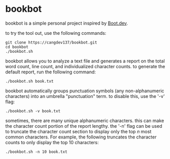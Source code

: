 # bookbot

bookbot is a simple personal project inspired by [Boot.dev](https://www.boot.dev).

to try the tool out, use the following commands:
```
git clone https://cangdev137/bookbot.git
cd bookbot
./bookbot.sh
```

bookbot allows you to analyze a text file and generates a report on the total word count, line count, and individualized character counts.
to generate the default report, run the following command:
```
./bookbot.sh book.txt
```

bookbot automatically groups punctuation symbols (any non-alphanumeric characters) into an umbrella "punctuation" term.
to disable this, use the '-v' flag:
```
./bookbot.sh -v book.txt
```

sometimes, there are many unique alphanumeric characters.
this can make the character count portion of the report lengthy. 
the '-n' flag can be used to truncate the character count section to display only the top *n* most common characters.
For example, the following truncates the character counts to only display the top 10 characters:
```
./bookbot.sh -n 10 book.txt
```


